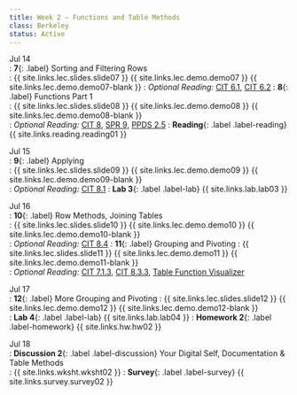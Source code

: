 ```yaml
---
title: Week 2 — Functions and Table Methods
class: Berkeley
status: Active
---
```


Jul 14  
: **7**{: .label} Sorting and Filtering Rows  
    : {{ site.links.lec.slides.slide07 }} {{ site.links.lec.demo.demo07 }} {{ site.links.lec.demo.demo07-blank }} 
: _Optional Reading:_ [CIT 6.1](https://inferentialthinking.com/chapters/06/1/Sorting_Rows.html), [CIT 6.2](https://inferentialthinking.com/chapters/06/1/Sorting_Rows.html)
: **8**{: .label} Functions Part 1  
    : {{ site.links.lec.slides.slide08 }} {{ site.links.lec.demo.demo08 }} {{ site.links.lec.demo.demo08-blank }}  
: _Optional Reading:_ [CIT 8](https://inferentialthinking.com/chapters/08/Functions_and_Tables.html), [SPR 9](https://cs.stanford.edu/people/nick/py/python-function.html), [PPDS 2.5](https://www.tomasbeuzen.com/python-programming-for-data-science/chapters/chapter2-loops-functions.html#functions)
: **Reading**{: .label .label-reading} {{ site.links.reading.reading01 }}  

Jul 15  
: **9**{: .label} Applying  
    : {{ site.links.lec.slides.slide09 }} {{ site.links.lec.demo.demo09 }} {{ site.links.lec.demo.demo09-blank }}  
: _Optional Reading:_ [CIT 8.1](https://inferentialthinking.com/chapters/08/1/Applying_a_Function_to_a_Column.html)
: **Lab 3**{: .label .label-lab} {{ site.links.lab.lab03 }}  

Jul 16  
: **10**{: .label} Row Methods, Joining Tables  
    : {{ site.links.lec.slides.slide10 }} {{ site.links.lec.demo.demo10 }} {{ site.links.lec.demo.demo10-blank }}  
: *Optional Reading:* [CIT 8.4](https://inferentialthinking.com/chapters/08/4/Joining_Tables_by_Columns.html)
: **11**{: .label} Grouping and Pivoting
    : {{ site.links.lec.slides.slide11 }} {{ site.links.lec.demo.demo11 }} {{ site.links.lec.demo.demo11-blank }}  
: _Optional Reading:_ [CIT 7.1.3](https://inferentialthinking.com/chapters/07/1/Visualizing_Categorical_Distributions.html?highlight=group#grouping-categorical-data), [CIT 8.3.3](https://inferentialthinking.com/chapters/08/3/Cross-Classifying_by_More_than_One_Variable.html?highlight=pivot#pivot-tables-rearranging-the-output-of-group), [Table Function Visualizer](http://data8.org/interactive_table_functions/)

Jul 17  
: **12**{: .label} More Grouping and Pivoting
    : {{ site.links.lec.slides.slide12 }} {{ site.links.lec.demo.demo12 }} {{ site.links.lec.demo.demo12-blank }}  
: **Lab 4**{: .label .label-lab} {{ site.links.lab.lab04 }}
: **Homework 2**{: .label .label-homework} {{ site.links.hw.hw02 }}  

Jul 18  
: **Discussion 2**{: .label .label-discussion} Your Digital Self, Documentation & Table Methods  
    : {{ site.links.wksht.wksht02 }} 
: **Survey**{: .label .label-survey} {{ site.links.survey.survey02 }}
